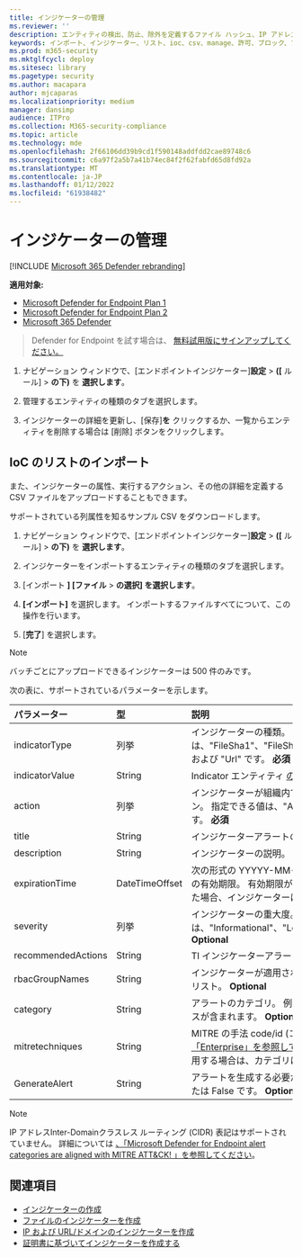 ```yaml
---
title: インジケーターの管理
ms.reviewer: ''
description: エンティティの検出、防止、除外を定義するファイル ハッシュ、IP アドレス、URL、またはドメインのインジケーターを管理します。
keywords: インポート、インジケーター、リスト、ioc、csv、manage、許可、ブロック、ブロック、クリーン、悪意のある、ファイル ハッシュ、IP アドレス、URL、ドメイン
ms.prod: m365-security
ms.mktglfcycl: deploy
ms.sitesec: library
ms.pagetype: security
ms.author: macapara
author: mjcaparas
ms.localizationpriority: medium
manager: dansimp
audience: ITPro
ms.collection: M365-security-compliance
ms.topic: article
ms.technology: mde
ms.openlocfilehash: 2f66106dd39b9cd1f590148addfdd2cae89748c6
ms.sourcegitcommit: c6a97f2a5b7a41b74ec84f2f62fabfd65d8fd92a
ms.translationtype: MT
ms.contentlocale: ja-JP
ms.lasthandoff: 01/12/2022
ms.locfileid: "61938482"
---
```

# <a name="manage-indicators"></a>インジケーターの管理

[!INCLUDE [Microsoft 365 Defender rebranding](../../includes/microsoft-defender.md)]


**適用対象:**
- [Microsoft Defender for Endpoint Plan 1](https://go.microsoft.com/fwlink/p/?linkid=2154037)
- [Microsoft Defender for Endpoint Plan 2](https://go.microsoft.com/fwlink/p/?linkid=2154037)
- [Microsoft 365 Defender](https://go.microsoft.com/fwlink/?linkid=2118804)


> Defender for Endpoint を試す場合は、 [無料試用版にサインアップしてください。](https://www.microsoft.com/WindowsForBusiness/windows-atp?ocid=docs-wdatp-automationexclusionlist-abovefoldlink)

1. ナビゲーション ウィンドウで、[エンドポイントインジケーター]**設定** \> **([** ルール] \> **の下)** を **選択します**。

2. 管理するエンティティの種類のタブを選択します。

3. インジケーターの詳細を更新し、[保存]**を** クリックするか、一覧からエンティティを削除する場合は [削除] ボタンをクリックします。

## <a name="import-a-list-of-iocs"></a>IoC のリストのインポート

また、インジケーターの属性、実行するアクション、その他の詳細を定義する CSV ファイルをアップロードすることもできます。

サポートされている列属性を知るサンプル CSV をダウンロードします。

1. ナビゲーション ウィンドウで、[エンドポイントインジケーター]**設定** \> **([** ルール] \> **の下)** を **選択します**。

2. インジケーターをインポートするエンティティの種類のタブを選択します。

3. [インポート **] [ファイル** \> **の選択] を選択します**。

4. **[インポート]** を選択します。 インポートするファイルすべてについて、この操作を行います。

5. [**完了**] を選択します。

> [!NOTE]
> バッチごとにアップロードできるインジケーターは 500 件のみです。

次の表に、サポートされているパラメーターを示します。

パラメーター|型|説明
:---|:---|:---
indicatorType|列挙|インジケーターの種類。 指定できる値は、"FileSha1"、"FileSha256"、"IpAddress"、"DomainName" および "Url" です。 **必須**
indicatorValue|String|Indicator エンティティ [の](ti-indicator.md) ID。 **必須**
action|列挙|インジケーターが組織内で検出される場合に実行されるアクション。 指定できる値は、"Alert"、"AlertAndBlock"、"Allowed" です。 **必須**
title|String|インジケーターアラートのタイトル。 **必須**
description|String| インジケーターの説明。 **必須**
expirationTime|DateTimeOffset|次の形式の YYYYY-MM-DDTHH:MM:SS.0Z のインジケーターの有効期限。 有効期限が過ぎ、有効期限が秒 (SS) の値で発生した場合、インジケーターは削除されます。 **Optional**
severity|列挙|インジケーターの重大度。 指定できる値は、"Informational"、"Low"、"Medium"、"High" です。 **Optional**
recommendedActions|String|TI インジケーターアラート推奨アクション。 **Optional**
rbacGroupNames|String|インジケーターが適用される RBAC グループ名のコンマ区切りのリスト。 **Optional**
category|String|アラートのカテゴリ。 例として、実行アクセスと資格情報アクセスが含まれます。 **Optional**
mitretechniques|String|MITRE の手法 code/id (コンマ区切り)。 詳細については[、「Enterprise」を参照してください](https://attack.mitre.org/tactics/enterprise/)。 **省略可能** MITRE 手法を使用する場合は、カテゴリに値を追加する必要があります。
GenerateAlert|String|アラートを生成する必要があるかどうか。 可能な値は、True または False です。 **Optional**



> [!NOTE]
> IP アドレスInter-Domainクラスレス ルーティング (CIDR) 表記はサポートされていません。
詳細については [、「Microsoft Defender for Endpoint alert categories are aligned with MITRE ATT&CK! 」を参照してください](https://techcommunity.microsoft.com/t5/microsoft-defender-for-endpoint/microsoft-defender-atp-alert-categories-are-now-aligned-with/ba-p/732748)。

## <a name="see-also"></a>関連項目

- [インジケーターの作成](manage-indicators.md)
- [ファイルのインジケーターを作成 ](indicator-file.md)
- [IP および URL/ドメインのインジケーターを作成](indicator-ip-domain.md)
- [証明書に基づいてインジケーターを作成する](indicator-certificates.md)

